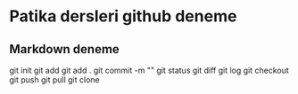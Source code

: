# Patika dersleri github deneme
## Markdown deneme

git init
git add <dosya ismi>
git add .
git commit -m "<mesaj>"
git status
git diff
git log
git checkout
git push
git pull
git clone